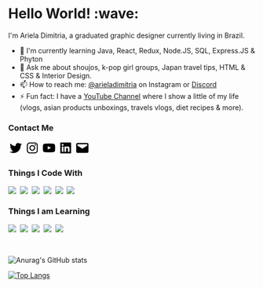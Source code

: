 
<h1>Hello World! :wave:</h1>

I'm Ariela Dimitria, a graduated graphic designer currently living in Brazil.

 - 🌱 I'm currently learning Java, React, Redux, Node.JS, SQL, Express.JS & Phyton
 - 💬 Ask me about shoujos, k-pop girl groups, Japan travel tips, HTML & CSS & Interior Design.
 - 📫 How to reach me: [@arieladimitria](https://www.instagram.com/arieladimitria/) on Instagram or [Discord](https://discord.com/users/912707409087176706)
 - ⚡ Fun fact: I have a [YouTube Channel](https://www.youtube.com/channel/UCfevDDwd_ueZZs1uESOAAhw) where I show a little of my life (vlogs, asian products unboxings, travels vlogs, diet recipes & more). 

<h3 id="social">Contact Me</h3>

<a href="https://twitter.com/ari_dml"><img src="https://raw.githubusercontent.com/Automattic/social-logos/master/svg-min/twitter-alt.svg" width="30px" /></a>
<a href="https://www.instagram.com/arieladimitria/"><img src="https://raw.githubusercontent.com/Automattic/social-logos/master/svg-min/instagram.svg" width="30px" /></a>
<a href="https://www.youtube.com/channel/UCfevDDwd_ueZZs1uESOAAhw"><img src="https://raw.githubusercontent.com/Automattic/social-logos/master/svg-min/youtube.svg" width="30px" /></a>
<a href="https://www.linkedin.com/in/ariela-dimitria/"><img src="https://raw.githubusercontent.com/Automattic/social-logos/master/svg-min/linkedin.svg" width="30px" /></a>
<a href="mailto:arieladimitria@icloud.com"><img src="https://raw.githubusercontent.com/Automattic/social-logos/master/svg-min/mail.svg" width="30px" /></a>

<h3>Things I Code With</h3>

<span><img src="https://cdn.jsdelivr.net/gh/devicons/devicon@latest/icons/html5/html5-plain.svg" width="30px"></span>&nbsp;
<span><img src="https://cdn.jsdelivr.net/gh/devicons/devicon@latest/icons/css3/css3-plain.svg" width="30px"></span>&nbsp;
<span><img src="https://cdn.jsdelivr.net/gh/devicons/devicon@latest/icons/javascript/javascript-original.svg" width="30px"></span>&nbsp;
<span><img src="https://cdn.jsdelivr.net/gh/devicons/devicon@latest/icons/nodejs/nodejs-plain.svg" width="30px"></span>&nbsp;
<span><img src="https://cdn.jsdelivr.net/gh/devicons/devicon@latest/icons/vuejs/vuejs-original.svg" width="30px"></span>&nbsp;
<span><img src="https://cdn.jsdelivr.net/gh/devicons/devicon@latest/icons/git/git-original.svg" width="30px"></span>&nbsp;


<h3>Things I am Learning </h3>


<span><img src="https://cdn.jsdelivr.net/gh/devicons/devicon@latest/icons/java/java-original.svg" width="30px"></span>&nbsp;
<span><img src="https://cdn.jsdelivr.net/gh/devicons/devicon@latest/icons/redux/redux-original.svg" width="30px"></span>&nbsp;
<span><img src="https://cdn.jsdelivr.net/gh/devicons/devicon@latest/icons/react/react-original.svg" width="30px"></span>&nbsp;
<span><img src="https://cdn.jsdelivr.net/gh/devicons/devicon@latest/icons/mysql/mysql-original.svg" width="30px"></span>&nbsp;
<span><img src="https://cdn.jsdelivr.net/npm/devicons@1.8.0/!PNG/python.png" width="30px"></span>

<br>

![Anurag's GitHub stats](https://github-readme-stats.vercel.app/api?username=arieladimitria&show_icons=true&theme=swift)

[![Top Langs](https://github-readme-stats.vercel.app/api/top-langs/?username=arieladimitria&layout=compact)](https://github.com/arieladimitria/github-readme-stats)




